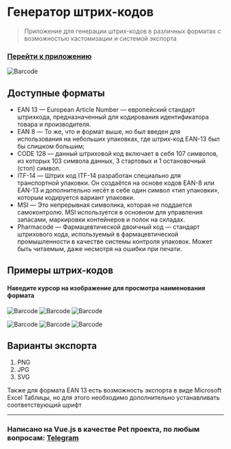 # Генератор штрих-кодов
> Приложение для генерации штрих-кодов в различных форматах с возможностью кастомизации и системой экспорта
### [Перейти к приложению](https://post-apocalypse.github.io/barcode-gen-app/dist/) ###
![Barcode](https://github.com/post-apocalypse/barcode-gen-app/blob/master/dist/img/icons/android-chrome-maskable-192x192.png?raw=true, 'Barcode')

## Доступные форматы
- EAN 13 — European Article Number — европейский стандарт штрихкода, предназначенный для кодирования идентификатора товара и производителя.
- EAN 8 — То же, что и формат выше, но был введен для использования на небольших упаковках, где штрих-код EAN-13 был бы слишком большим;
- CODE 128 — данный штриховой код включает в себя 107 символов, из которых 103 символа данных, 3 стартовых и 1 остановочный (стоп) символ.
- ITF-14 — Штрих код ITF-14 разработан специально для транспортной упаковки. Он создаётся на основе кодов EAN-8 или EAN-13 и дополнительно несёт в себе один символ «тип упаковки», которым кодируется вариант упаковки.
- MSI — Это непрерывная символика, которая не поддается самоконтролю. MSI используется в основном для управления запасами, маркировки контейнеров и полок на складах.
- Pharmacode — Фармацевтической двоичный код — стандарт штрихового кода, используемый в фармацевтической промышленности в качестве системы контроля упаковок. Может быть читаемым, даже несмотря на ошибки при печати.

## Примеры штрих-кодов
#### Наведите курсор на изображение для просмотра наименования формата 

![Barcode](https://github.com/post-apocalypse/barcode-gen-app/blob/master/src/assets/img/barcode-examples/ean13.png?raw=true, 'EAN 13')
![Barcode](https://github.com/post-apocalypse/barcode-gen-app/blob/master/src/assets/img/barcode-examples/ean8.png?raw=true, 'EAN 8')
![Barcode](https://github.com/post-apocalypse/barcode-gen-app/blob/master/src/assets/img/barcode-examples/code128.png?raw=true, 'CODE 128')

![Barcode](https://github.com/post-apocalypse/barcode-gen-app/blob/master/src/assets/img/barcode-examples/itf14.png?raw=true, 'ITF-14')
![Barcode](https://github.com/post-apocalypse/barcode-gen-app/blob/master/src/assets/img/barcode-examples/msi.png?raw=true, 'MSI')
![Barcode](https://github.com/post-apocalypse/barcode-gen-app/blob/master/src/assets/img/barcode-examples/pharmacode.png?raw=true, 'Pharmacode')

## Варианты экспорта
1. PNG
2. JPG
3. SVG

Также для формата EAN 13 есть возможность экспорта в виде Microsoft Excel Таблицы, но для этого необходимо дополнительно устанавливать соответствующий шрифт

___
### Написано на Vue.js в качестве Pet проекта, по любым вопросам: [Telegram](https://t.me/apocalypsecore)
